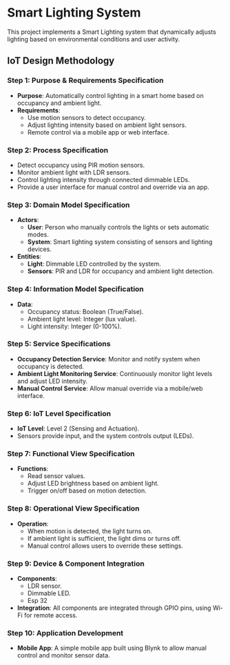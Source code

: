 # Smart Lighting System

This project implements a Smart Lighting system that dynamically adjusts lighting based on environmental conditions and user activity.

## **IoT Design Methodology**

### **Step 1: Purpose & Requirements Specification**
- **Purpose**: Automatically control lighting in a smart home based on occupancy and ambient light.
- **Requirements**:
  - Use motion sensors to detect occupancy.
  - Adjust lighting intensity based on ambient light sensors.
  - Remote control via a mobile app or web interface.

### **Step 2: Process Specification**
- Detect occupancy using PIR motion sensors.
- Monitor ambient light with LDR sensors.
- Control lighting intensity through connected dimmable LEDs.
- Provide a user interface for manual control and override via an app.

### **Step 3: Domain Model Specification**
- **Actors**:
  - **User**: Person who manually controls the lights or sets automatic modes.
  - **System**: Smart lighting system consisting of sensors and lighting devices.
- **Entities**:
  - **Light**: Dimmable LED controlled by the system.
  - **Sensors**: PIR and LDR for occupancy and ambient light detection.

### **Step 4: Information Model Specification**
- **Data**: 
  - Occupancy status: Boolean (True/False).
  - Ambient light level: Integer (lux value).
  - Light intensity: Integer (0-100%).

### **Step 5: Service Specifications**
- **Occupancy Detection Service**: Monitor and notify system when occupancy is detected.
- **Ambient Light Monitoring Service**: Continuously monitor light levels and adjust LED intensity.
- **Manual Control Service**: Allow manual override via a mobile/web interface.

### **Step 6: IoT Level Specification**
- **IoT Level**: Level 2 (Sensing and Actuation).
- Sensors provide input, and the system controls output (LEDs).

### **Step 7: Functional View Specification**
- **Functions**:
  - Read sensor values.
  - Adjust LED brightness based on ambient light.
  - Trigger on/off based on motion detection.

### **Step 8: Operational View Specification**
- **Operation**:
  - When motion is detected, the light turns on.
  - If ambient light is sufficient, the light dims or turns off.
  - Manual control allows users to override these settings.

### **Step 9: Device & Component Integration**
- **Components**:
  - LDR sensor.
  - Dimmable LED.
  - Esp 32
- **Integration**: All components are integrated through GPIO pins, using Wi-Fi for remote access.

### **Step 10: Application Development**
- **Mobile App**: A simple mobile app built using Blynk to allow manual control and monitor sensor data.
  
